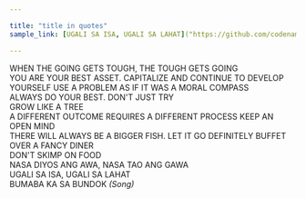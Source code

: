 ```yaml
---

title: "title in quotes"
sample_link: [UGALI SA ISA, UGALI SA LAHAT]("https://github.com/codename-rainier/website")

---  
```


WHEN THE GOING GETS TOUGH, THE TOUGH GETS GOING  
YOU ARE YOUR BEST ASSET. CAPITALIZE AND CONTINUE TO DEVELOP YOURSELF
USE A PROBLEM AS IF IT WAS A MORAL COMPASS  
ALWAYS DO YOUR BEST. DON'T JUST TRY  
GROW LIKE A TREE  
A DIFFERENT OUTCOME REQUIRES A DIFFERENT PROCESS
KEEP AN OPEN MIND  
THERE WILL ALWAYS BE A BIGGER FISH. LET IT GO
DEFINITELY BUFFET OVER A FANCY DINER  
DON'T SKIMP ON FOOD  
NASA DIYOS ANG AWA, NASA TAO ANG GAWA  
UGALI SA ISA, UGALI SA LAHAT  
BUMABA KA SA BUNDOK *(Song)*  
  
  



